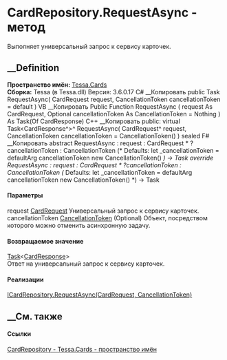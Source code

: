 # CardRepository.RequestAsync - метод
Выполняет универсальный запрос к сервису карточек.
##  __Definition
 **Пространство имён:** [Tessa.Cards](N_Tessa_Cards.htm)  
 **Сборка:** Tessa (в Tessa.dll) Версия: 3.6.0.17
C# __Копировать
     public Task<CardResponse> RequestAsync(
    	CardRequest request,
    	CancellationToken cancellationToken = default
    )
VB __Копировать
     Public Function RequestAsync ( 
    	request As CardRequest,
    	Optional cancellationToken As CancellationToken = Nothing
    ) As Task(Of CardResponse)
C++ __Копировать
     public:
    virtual Task<CardResponse^>^ RequestAsync(
    	CardRequest^ request, 
    	CancellationToken cancellationToken = CancellationToken()
    ) sealed
F# __Копировать
     abstract RequestAsync : 
            request : CardRequest * 
            ?cancellationToken : CancellationToken 
    (* Defaults:
            let _cancellationToken = defaultArg cancellationToken new CancellationToken()
    *)
    -> Task<CardResponse> 
    override RequestAsync : 
            request : CardRequest * 
            ?cancellationToken : CancellationToken 
    (* Defaults:
            let _cancellationToken = defaultArg cancellationToken new CancellationToken()
    *)
    -> Task<CardResponse> 
#### Параметры
request [CardRequest](T_Tessa_Cards_CardRequest.htm)
    Универсальный запрос к сервису карточек.
cancellationToken
[CancellationToken](https://learn.microsoft.com/dotnet/api/system.threading.cancellationtoken)
(Optional)
    Объект, посредством которого можно отменить асинхронную задачу.
#### Возвращаемое значение
[Task](https://learn.microsoft.com/dotnet/api/system.threading.tasks.task-1)<[CardResponse](T_Tessa_Cards_CardResponse.htm)>  
Ответ на универсальный запрос к сервису карточек.
#### Реализации
[ICardRepository.RequestAsync(CardRequest,
CancellationToken)](M_Tessa_Cards_ICardRepository_RequestAsync.htm)  
##  __См. также
#### Ссылки
[CardRepository - ](T_Tessa_Cards_CardRepository.htm)
[Tessa.Cards - пространство имён](N_Tessa_Cards.htm)
